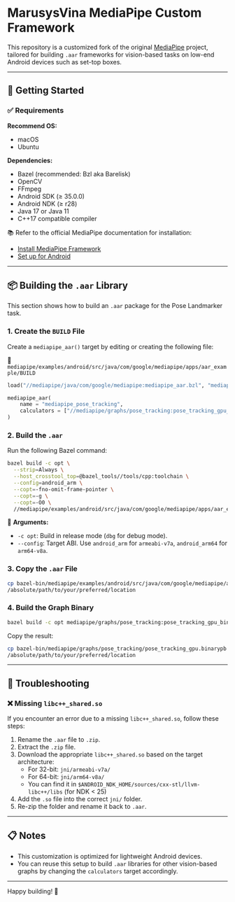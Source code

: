 # MarusysVina MediaPipe Custom Framework

This repository is a customized fork of the original [MediaPipe](https://github.com/google-ai-edge/mediapipe) project, tailored for building `.aar` frameworks for vision-based tasks on low-end Android devices such as set-top boxes.

---

## 🚀 Getting Started

### ✅ Requirements

**Recommend OS:**

- macOS
- Ubuntu

**Dependencies:**

- Bazel (recommended: Bzl aka Barelisk)
- OpenCV
- FFmpeg
- Android SDK (≥ 35.0.0)
- Android NDK (≥ r28)
- Java 17 or Java 11
- C++17 compatible compiler

📚 Refer to the official MediaPipe documentation for installation:

- [Install MediaPipe Framework](https://ai.google.dev/edge/mediapipe/framework/getting_started/install)
- [Set up for Android](https://ai.google.dev/edge/mediapipe/framework/getting_started/android)

---

## 📦 Building the `.aar` Library

This section shows how to build an `.aar` package for the Pose Landmarker task.

### 1. Create the `BUILD` File

Create a `mediapipe_aar()` target by editing or creating the following file:

📄 `mediapipe/examples/android/src/java/com/google/mediapipe/apps/aar_example/BUILD`

```python
load("//mediapipe/java/com/google/mediapipe:mediapipe_aar.bzl", "mediapipe_aar")

mediapipe_aar(
    name = "mediapipe_pose_tracking",
    calculators = ["//mediapipe/graphs/pose_tracking:pose_tracking_gpu_deps"],
)
```

### 2. Build the `.aar`

Run the following Bazel command:

```bash
bazel build -c opt \
  --strip=Always \
  --host_crosstool_top=@bazel_tools//tools/cpp:toolchain \
  --config=android_arm \
  --copt=-fno-omit-frame-pointer \
  --copt=-g \
  --copt=-O0 \
  //mediapipe/examples/android/src/java/com/google/mediapipe/apps/aar_example:mediapipe_pose_tracking.aar
```

📌 **Arguments:**

- `-c opt`: Build in release mode (`dbg` for debug mode).
- `--config`: Target ABI. Use `android_arm` for `armeabi-v7a`, `android_arm64` for `arm64-v8a`.

### 3. Copy the `.aar` File

```bash
cp bazel-bin/mediapipe/examples/android/src/java/com/google/mediapipe/apps/aar_example/mediapipe_pose_tracking.aar \
/absolute/path/to/your/preferred/location
```

### 4. Build the Graph Binary

```bash
bazel build -c opt mediapipe/graphs/pose_tracking:pose_tracking_gpu_binary_graph
```

Copy the result:

```bash
cp bazel-bin/mediapipe/graphs/pose_tracking/pose_tracking_gpu.binarypb \
/absolute/path/to/your/preferred/location
```

---

## 🧰 Troubleshooting

### ❌ Missing `libc++_shared.so`

If you encounter an error due to a missing `libc++_shared.so`, follow these steps:

1. Rename the `.aar` file to `.zip`.
2. Extract the `.zip` file.
3. Download the appropriate `libc++_shared.so` based on the target architecture:
   - For 32-bit: `jni/armeabi-v7a/`
   - For 64-bit: `jni/arm64-v8a/`
   - You can find it in `$ANDROID_NDK_HOME/sources/cxx-stl/llvm-libc++/libs` (for NDK < 25)
4. Add the `.so` file into the correct `jni/` folder.
5. Re-zip the folder and rename it back to `.aar`.

---

## 📋 Notes

- This customization is optimized for lightweight Android devices.
- You can reuse this setup to build `.aar` libraries for other vision-based graphs by changing the `calculators` target accordingly.

---

Happy building! 🚀
